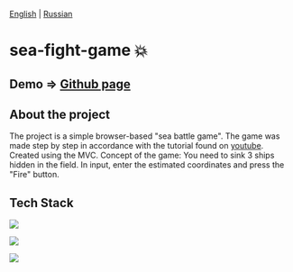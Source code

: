 [English](https://github.com/Pavel-Sol/sea-fight-game/blob/master/README.md) | [Russian](https://github.com/Pavel-Sol/sea-fight-game/blob/master/README-Ru.md)

# sea-fight-game  :boom:

Demo => [Github page](https://pavel-sol.github.io/sea-fight-game/) 
-----------------

About the project
---------------
The project is a simple browser-based "sea battle game".
The game was made step by step in accordance with the tutorial found on [youtube](https://www.youtube.com/watch?v=NZ_DA1sPQoQ&list=PLMB6wLyKp7lWhGCKhJVII3ag-KfH1qz6U&index=5).
Created using the MVC. Concept of the game: You need to sink 3 ships hidden in the field. In input, enter the estimated coordinates and press the "Fire" button.

Tech Stack
----------
![](https://img.shields.io/badge/-<html>-<'red'>)

![](https://img.shields.io/badge/-<css>-<informational>)

![](https://img.shields.io/badge/-<javascript>-<yellou>)
